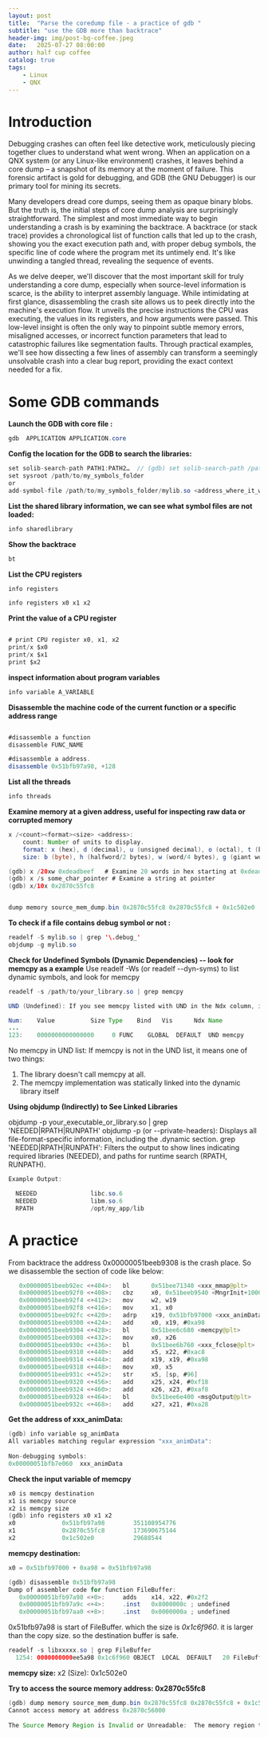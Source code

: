 ```yaml
---
layout: post
title:  "Parse the coredump file - a practice of gdb "
subtitle: "use the GDB more than backtrace"
header-img: img/post-bg-coffee.jpeg
date:   2025-07-27 08:00:00
author: half cup coffee
catalog: true
tags:	
    - Linux
    - QNX
---
```


# Introduction

Debugging crashes can often feel like detective work, meticulously piecing together clues to understand what went wrong. When an application on a QNX system (or any Linux-like environment) crashes, it leaves behind a core dump – a snapshot of its memory at the moment of failure. This forensic artifact is gold for debugging, and GDB (the GNU Debugger) is our primary tool for mining its secrets.

Many developers dread core dumps, seeing them as opaque binary blobs. But the truth is, the initial steps of core dump analysis are surprisingly straightforward. The simplest and most immediate way to begin understanding a crash is by examining the backtrace. A backtrace (or stack trace) provides a chronological list of function calls that led up to the crash, showing you the exact execution path and, with proper debug symbols, the specific line of code where the program met its untimely end. It's like unwinding a tangled thread, revealing the sequence of events.

As we delve deeper, we'll discover that the most important skill for truly understanding a core dump, especially when source-level information is scarce, is the ability to interpret assembly language. While intimidating at first glance, disassembling the crash site allows us to peek directly into the machine's execution flow. It unveils the precise instructions the CPU was executing, the values in its registers, and how arguments were passed. This low-level insight is often the only way to pinpoint subtle memory errors, misaligned accesses, or incorrect function parameters that lead to catastrophic failures like segmentation faults. Through practical examples, we'll see how dissecting a few lines of assembly can transform a seemingly unsolvable crash into a clear bug report, providing the exact context needed for a fix.


# Some GDB commands

__Launch the GDB with core file :__

```java
gdb  APPLICATION APPLICATION.core
```

__Config the location for the GDB to search the libraries:__
```java
set solib-search-path PATH1:PATH2…  // (gdb) set solib-search-path /path/to/my_symbols_folder:/path/to/my_symbols_folder/lib
set sysroot /path/to/my_symbols_folder
or 
add-symbol-file /path/to/my_symbols_folder/mylib.so <address_where_it_was_loaded>
```

__List the shared library information, we can see what symbol files are not loaded:__
```java
info sharedlibrary
```

__Show the backtrace__
```java
bt
```

__List the CPU registers__
```java
info registers 

info registers x0 x1 x2
```


__Print the value of a CPU register__
```java

# print CPU register x0, x1, x2
print/x $x0
print/x $x1
print $x2

```

__inspect information about program variables__
```java
info variable A_VARIABLE
```

__Disassemble the machine code of the current function or a specific address range__
```java

#disassemble a function
disassemble FUNC_NAME

#disassemble a address. 
disassemble 0x51bfb97a98, +128
```

__List all the threads__

```java
info threads
```

__Examine memory at a given address, useful for inspecting raw data or corrupted memory__
```java
x /<count><format><size> <address>: 
    count: Number of units to display.
    format: x (hex), d (decimal), u (unsigned decimal), o (octal), t (binary), s (string), i (instruction), a (address).
    size: b (byte), h (halfword/2 bytes), w (word/4 bytes), g (giant word/8 bytes).

(gdb) x /20xw 0xdeadbeef   # Examine 20 words in hex starting at 0xdeadbeef
(gdb) x /s some_char_pointer # Examine a string at pointer
(gdb) x/10x 0x2870c55fc8 


dump memory source_mem_dump.bin 0x2870c55fc8 0x2870c55fc8 + 0x1c502e0

```

__To check if a file contains debug symbol or not :__
```java
readelf -S mylib.so | grep '\.debug_'
objdump -g mylib.so
```

__Check for Undefined Symbols (Dynamic Dependencies)  -- look for memcpy as a example__
Use readelf -Ws (or readelf --dyn-syms) to list dynamic symbols, and look for memcpy

```java
readelf -s /path/to/your_library.so | grep memcpy

UND (Undefined): If you see memcpy listed with UND in the Ndx column, it means your library calls memcpy, and it expects the dynamic linker to provide the implementation at runtime. This is the most common and definitive sign.

Num:    Value          Size Type    Bind   Vis      Ndx Name
...
123:    0000000000000000     0 FUNC    GLOBAL  DEFAULT  UND memcpy
```

No memcpy in UND list: If memcpy is not in the UND list, it means one of two things:
1. The library doesn't call memcpy at all.
2. The memcpy implementation was statically linked into the dynamic library itself

__Using objdump (Indirectly) to See Linked Libraries__


objdump -p your_executable_or_library.so | grep 'NEEDED\|RPATH\|RUNPATH'
    objdump -p (or --private-headers): Displays all file-format-specific information, including the .dynamic section.
    grep 'NEEDED\|RPATH\|RUNPATH': Filters the output to show lines indicating required libraries (NEEDED), and paths for runtime search (RPATH, RUNPATH).
    
```java
Example Output:

  NEEDED               libc.so.6
  NEEDED               libm.so.6
  RPATH                /opt/my_app/lib
```


# A practice

From backtrace the address 0x00000051beeb9308 is the crash place. So we disassemble the section of code like below:

```java
   0x00000051beeb92ec <+404>:   bl      0x51bee71340 <xxx_mmap@plt>
   0x00000051beeb92f0 <+408>:   cbz     x0, 0x51beeb9540 <MngrInit+1000>
   0x00000051beeb92f4 <+412>:   mov     w2, w19
   0x00000051beeb92f8 <+416>:   mov     x1, x0
   0x00000051beeb92fc <+420>:   adrp    x19, 0x51bfb97000 <xxx_animData+102304>
   0x00000051beeb9300 <+424>:   add     x0, x19, #0xa98
   0x00000051beeb9304 <+428>:   bl      0x51bee6c680 <memcpy@plt>
   0x00000051beeb9308 <+432>:   mov     x0, x26
   0x00000051beeb930c <+436>:   bl      0x51bee6b760 <xxx_fclose@plt>
   0x00000051beeb9310 <+440>:   add     x5, x22, #0xac8
   0x00000051beeb9314 <+444>:   add     x19, x19, #0xa98
   0x00000051beeb9318 <+448>:   mov     x0, x5
   0x00000051beeb931c <+452>:   str     x5, [sp, #96]
   0x00000051beeb9320 <+456>:   add     x25, x24, #0xf18
   0x00000051beeb9324 <+460>:   add     x26, x23, #0xaf8
   0x00000051beeb9328 <+464>:   bl      0x51bee6e400 <msgOutput@plt>
   0x00000051beeb932c <+468>:   add     x27, x21, #0xa28
```

__Get the address of xxx_animData:__
```java
(gdb) info variable sg_animData
All variables matching regular expression "xxx_animData":
 
Non-debugging symbols:
0x00000051bfb7e060  xxx_animData

```

__Check the input variable of memcpy__
```java
x0 is memcpy destination 
x1 is memcpy source
x2 is memcpy size
(gdb) info registers x0 x1 x2
x0             0x51bfb97a98        351108954776
x1             0x2870c55fc8        173690675144
x2             0x1c502e0           29688544

```

__memcpy destination:__
```java
x0 = 0x51bfb97000 + 0xa98 = 0x51bfb97a98  

(gdb) disassemble 0x51bfb97a98
Dump of assembler code for function FileBuffer:
   0x00000051bfb97a98 <+0>:     adds    x14, x22, #0x2f2
   0x00000051bfb97a9c <+4>:     .inst   0x8000000c ; undefined
   0x00000051bfb97aa0 <+8>:     .inst   0x0000000a ; undefined

```
 
0x51bfb97a98 is start of FileBuffer. which the size is *0x1c6f960*.  it is larger than the copy size.  so the destination buffer is safe.

```java
readelf -s libxxxxx.so | grep FileBuffer
  1254: 0000000000ee5a98 0x1c6f960 OBJECT  LOCAL  DEFAULT   20 FileBuffer

```

__memcpy size:__
x2 (Size): 0x1c502e0

__Try to access the source memory address: 0x2870c55fc8__
```java
(gdb) dump memory source_mem_dump.bin 0x2870c55fc8 0x2870c55fc8 + 0x1c502e0
Cannot access memory at address 0x2870c56000
 
The Source Memory Region is Invalid or Unreadable:  The memory region that memcpy was trying to read from (0x2870c55fc8 for 28.3 MB) is not entirely valid or readable.
```




